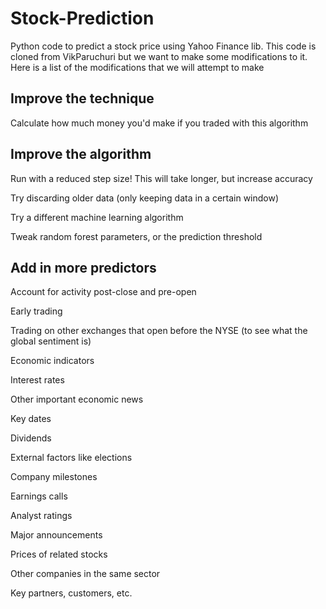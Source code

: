 # Stock-Prediction
Python code to predict a stock price using Yahoo Finance lib. This code is cloned from VikParuchuri but we want to make some modifications to it. 
Here is a list of the modifications that we will attempt to make  


## Improve the technique  

Calculate how much money you'd make if you traded with this algorithm  

## Improve the algorithm  

Run with a reduced step size! This will take longer, but increase accuracy  

Try discarding older data (only keeping data in a certain window)  

Try a different machine learning algorithm  

Tweak random forest parameters, or the prediction threshold  

## Add in more predictors  

Account for activity post-close and pre-open  

Early trading  

Trading on other exchanges that open before the NYSE (to see what the global sentiment is)  

Economic indicators  

Interest rates  

Other important economic news  

Key dates  

Dividends  

External factors like elections  

Company milestones  

Earnings calls  

Analyst ratings  

Major announcements  

Prices of related stocks  

Other companies in the same sector  

Key partners, customers, etc.  

